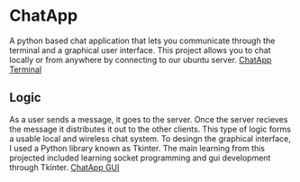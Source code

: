 # ChatApp
A python based chat application that lets you communicate through the terminal and a graphical user interface. This project allows you to chat locally or from anywhere by connecting to our ubuntu server. [ChatApp Terminal](ChatAppTerminal.png)

## Logic
As a user sends a message, it goes to the server. Once the server recieves the message it distributes it out to the other clients. This type of logic forms a usable local and wireless chat system. To desingn the graphical interface, I used a Python library known as Tkinter. The main learning from this projected included learning socket programming and gui development through Tkinter.
[ChatApp GUI](ChatAppGUI.png)
